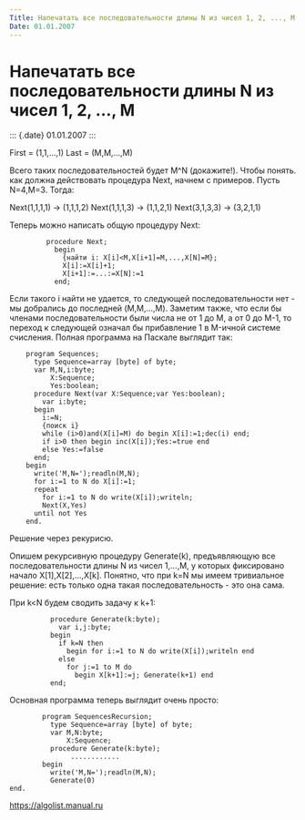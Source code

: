 ```yaml
---
Title: Hапечатать все последовательности длины N из чисел 1, 2, ..., M
Date: 01.01.2007
---
```



Hапечатать все последовательности длины N из чисел 1, 2, ..., M
================================================================

::: {.date}
01.01.2007
:::

First = (1,1,...,1) Last = (M,M,...,M)

Всего таких последовательностей будет M\^N (докажите!). Чтобы понять.
как должна действовать процедура Next, начнем с примеров. Пусть N=4,M=3.
Тогда:

Next(1,1,1,1) -\> (1,1,1,2) Next(1,1,1,3) -\> (1,1,2,1) Next(3,1,3,3)
-\> (3,2,1,1)

Теперь можно написать общую процедуру Next:

             procedure Next;
               begin
                 {найти i: X[i]<M,X[i+1]=M,...,X[N]=M};
                 X[i]:=X[i]+1;
                 X[i+1]:=...:=X[N]:=1
               end;

Если такого i найти не удается, то следующей последовательности нет - мы
добрались до последней (M,M,...,M). Заметим также, что если бы членами
последовательности были числа не от 1 до M, а от 0 до M-1, то переход к
следующей означал бы прибавление 1 в M-ичной системе счисления. Полная
программа на Паскале выглядит так:

        program Sequences;
          type Sequence=array [byte] of byte;
          var M,N,i:byte;
              X:Sequence;
              Yes:boolean;
          procedure Next(var X:Sequence;var Yes:boolean);
            var i:byte;
          begin
            i:=N;
            {поиск i}
            while (i>0)and(X[i]=M) do begin X[i]:=1;dec(i) end;
            if i>0 then begin inc(X[i]);Yes:=true end
            else Yes:=false
          end;
        begin
          write('M,N=');readln(M,N);
          for i:=1 to N do X[i]:=1;
          repeat
            for i:=1 to N do write(X[i]);writeln;
            Next(X,Yes)
          until not Yes
        end.


Решение через рекурисю.

 

Опишем рекурсивную процедуру Generate(k), предъявляющую все
последовательности длины N из чисел 1,...,M, у которых фиксировано
начало X\[1\],X\[2\],...,X\[k\]. Понятно, что при k=N мы имеем
тривиальное решение: есть только одна такая последовательность - это она
сама.

При k\<N будем сводить задачу к k+1:

              procedure Generate(k:byte);
                var i,j:byte;
              begin
                if k=N then
                  begin for i:=1 to N do write(X[i]);writeln end
                else
                  for j:=1 to M do
                    begin X[k+1]:=j; Generate(k+1) end
              end;

Основная программа теперь выглядит очень просто:

            program SequencesRecursion;
              type Sequence=array [byte] of byte;
              var M,N:byte;
                  X:Sequence;
              procedure Generate(k:byte);
                   ............
            begin
              write('M,N=');readln(M,N);
              Generate(0)        
    end.

<https://algolist.manual.ru>
